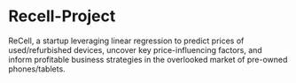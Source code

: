 # Recell-Project
ReCell, a startup leveraging linear regression to predict prices of used/refurbished devices, uncover key price-influencing factors, and inform profitable business strategies in the overlooked market of pre-owned phones/tablets.
